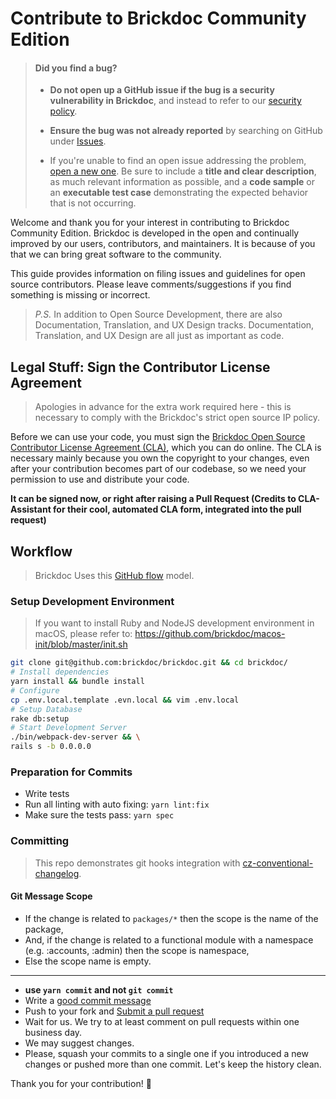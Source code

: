 # Contribute to Brickdoc Community Edition

> #### **Did you find a bug?**
>
> * **Do not open up a GitHub issue if the bug is a security vulnerability in Brickdoc**, and instead to refer to our [security policy](SECURITY.md).
>
> * **Ensure the bug was not already reported** by searching on GitHub under [Issues](https://github.com/brickdoc/brickdoc/issues).
>
> * If you're unable to find an open issue addressing the problem, [open a new one](https://github.com/brickdoc/brickdoc/issues/new). Be sure to include a **title and clear description**, as much relevant information as possible, and a **code sample** or an **executable test case** demonstrating the expected behavior that is not occurring.


Welcome and thank you for your interest in contributing to Brickdoc Community Edition. Brickdoc is developed in the open and continually improved by our users, contributors, and maintainers. It is because of you that we can bring great software to the community.

This guide provides information on filing issues and guidelines for open source contributors. Please leave comments/suggestions if you find something is missing or incorrect.

> _P.S._ In addition to Open Source Development, there are also Documentation, Translation, and UX Design tracks. Documentation, Translation, and UX Design are all just as important as code.


## Legal Stuff: Sign the Contributor License Agreement

> Apologies in advance for the extra work required here - this is necessary to comply with the Brickdoc's strict open source IP policy.

Before we can use your code, you must sign the [Brickdoc Open Source Contributor License Agreement (CLA)](https://cla-assistant.io/brickdoc/brickdoc), which you can do online. 
The CLA is necessary mainly because you own the copyright to your changes, even after your contribution becomes part of our codebase, so we need your permission to use and distribute your code.

**It can be signed now, or right after raising a Pull Request (Credits to CLA-Assistant for their cool, automated CLA form, integrated into the pull request)**

## Workflow
> Brickdoc Uses this [GitHub flow](https://guides.github.com/introduction/flow/) model.

### Setup Development Environment

> If you want to install Ruby and NodeJS development environment in macOS, please refer to: https://github.com/brickdoc/macos-init/blob/master/init.sh

```bash
git clone git@github.com:brickdoc/brickdoc.git && cd brickdoc/
# Install dependencies
yarn install && bundle install
# Configure
cp .env.local.template .evn.local && vim .env.local
# Setup Database
rake db:setup
# Start Development Server
./bin/webpack-dev-server && \
rails s -b 0.0.0.0
```

### Preparation for Commits

* Write tests
* Run all linting with auto fixing: `yarn lint:fix`
* Make sure the tests pass: `yarn spec`

### Committing

> This repo demonstrates git hooks integration with [cz-conventional-changelog](https://github.com/commitizen/cz-conventional-changelog).

#### Git Message Scope

* If the change is related to `packages/*` then the scope is the name of the package, 
* And, if the change is related to a functional module with a namespace (e.g. :accounts, :admin) then the scope is namespace, 
* Else the scope name is empty.
---
* **use `yarn commit` and not `git commit`**
* Write a [good commit message](http://tbaggery.com/2008/04/19/a-note-about-git-commit-messages.html)
* Push to your fork and [Submit a pull request](https://github.com/brickdoc/brickdoc/compare/)
* Wait for us. We try to at least comment on pull requests within one business day.
* We may suggest changes.
* Please, squash your commits to a single one if you introduced a new changes or pushed more than
  one commit. Let's keep the history clean.

Thank you for your contribution! :handshake:
